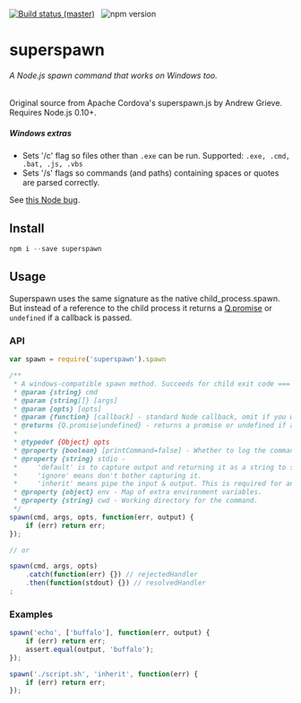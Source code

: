 [![Build status (master)](http://b.adge.me/travis/MarcDiethelm/superspawn/master.svg)](https://travis-ci.org/MarcDiethelm/superspawn) &nbsp; ![npm version](http://b.adge.me/npm/v/superspawn.svg)

superspawn
==========

###### A Node.js spawn command that works on Windows too.

Original source from Apache Cordova's superspawn.js by Andrew Grieve. Requires Node.js 0.10+.

##### Windows extras
- Sets '/c' flag so files other than `.exe` can be run. Supported: `.exe, .cmd, .bat, .js, .vbs`
- Sets '/s' flags so commands (and paths) containing spaces or quotes are parsed correctly.

See [this Node bug](https://github.com/joyent/node/issues/2318).


## Install
```js
npm i --save superspawn
```

## Usage

Superspawn uses the same signature as the native child_process.spawn. But instead of a reference to the child process it returns a [Q.promise](https://github.com/kriskowal/q#readme) or `undefined` if a callback is passed.

### API
```js
var spawn = require('superspawn').spawn

/**
 * A windows-compatible spawn method. Succeeds for child exit code === 0.
 * @param {string} cmd
 * @param {string[]} [args]
 * @param {opts} [opts]
 * @param {function} [callback] - standard Node callback, omit if you want to use a promise.
 * @returns {Q.promise|undefined} - returns a promise or undefined if a callback is passed.
 *
 * @typedef {Object} opts
 * @property {boolean} [printCommand=false] - Whether to log the command
 * @property {string} stdio -
 *     'default' is to capture output and returning it as a string to success (same as exec).
 *     'ignore' means don't bother capturing it.
 *     'inherit' means pipe the input & output. This is required for anything that prompts.
 * @property {object} env - Map of extra environment variables.
 * @property {string} cwd - Working directory for the command.
 */
spawn(cmd, args, opts, function(err, output) {
    if (err) return err;
});

// or

spawn(cmd, args, opts)
    .catch(function(err) {}) // rejectedHandler
    .then(function(stdout) {}) // resolvedHandler
;
```
### Examples
```js
spawn('echo', ['buffalo'], function(err, output) {
    if (err) return err;
    assert.equal(output, 'buffalo');
});

spawn('./script.sh', 'inherit', function(err) {
    if (err) return err;
});
```

